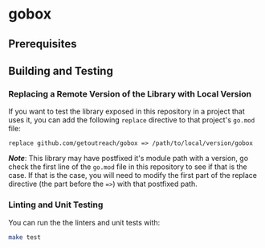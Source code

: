 # gobox

<!--- Block(customGeneralInformation) -->
<!--- EndBlock(customGeneralInformation) -->

## Prerequisites

<!--- Block(customPrerequisites) -->
<!--- EndBlock(customPrerequisites) -->

## Building and Testing

<!--- Block(customBuildingAndTesting) -->
<!--- EndBlock(customBuildingAndTesting) -->

### Replacing a Remote Version of the Library with Local Version

If you want to test the library exposed in this repository in a project that uses it, you can
add the following `replace` directive to that project's `go.mod` file:

```
replace github.com/getoutreach/gobox => /path/to/local/version/gobox
```

**_Note_**: This library may have postfixed it's module path with a version, go check the first
line of the `go.mod` file in this repository to see if that is the case. If that is the case,
you will need to modify the first part of the replace directive (the part before the `=>`) with
that postfixed path.

### Linting and Unit Testing

You can run the the linters and unit tests with:

```bash
make test
```
